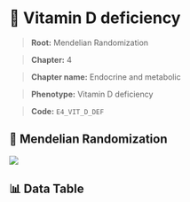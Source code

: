 # 🧪 Vitamin D deficiency

> **Root:** Mendelian Randomization

> **Chapter:** 4  

> **Chapter name:** Endocrine and metabolic

> **Phenotype:** Vitamin D deficiency  

> **Code:** `E4_VIT_D_DEF`

## 🧬 Mendelian Randomization  

<img src="/MR/Figures/Forward/E4_VIT_D_DEF.png"/>

## 📊 Data Table

<CsvTableMRF src="/public/MR/Data/Forward/E4_VIT_D_DEF.csv"/>
